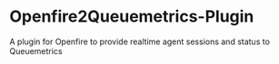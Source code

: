 Openfire2Queuemetrics-Plugin
============================

A plugin for Openfire to provide realtime agent sessions and status to Queuemetrics